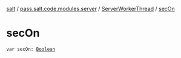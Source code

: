 [salt](../../index.md) / [pass.salt.code.modules.server](../index.md) / [ServerWorkerThread](index.md) / [secOn](./sec-on.md)

# secOn

`var secOn: `[`Boolean`](https://kotlinlang.org/api/latest/jvm/stdlib/kotlin/-boolean/index.html)